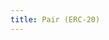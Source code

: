 ```yaml
---
title: Pair (ERC-20)
---
```


<ExternalRedirect href="https://docs.starswap.xyz/protocol/V2/reference/smart-contracts/Pair-ERC-20" />
